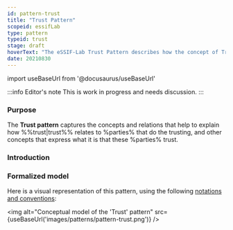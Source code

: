```yaml
---
id: pattern-trust
title: "Trust Pattern"
scopeid: essifLab
type: pattern
typeid: trust
stage: draft
hoverText: "The eSSIF-Lab Trust Pattern describes how the concept of Trust relates to Parties that do the trusting, and other concepts that express what it is that these Parties trust."
date: 20210830
---
```


import useBaseUrl from '@docusaurus/useBaseUrl'

:::info Editor's note
This is work in progress and needs discussion.
:::

### Purpose
The **Trust pattern** captures the concepts and relations that help to explain how %%trust|trust%% relates to %parties% that do the trusting, and other concepts that express what it is that these %parties% trust.

### Introduction


### Formalized model
Here is a visual representation of this pattern, using the following [notations and conventions](../notations-and-conventions#pattern-diagram-notations):

<img
  alt="Conceptual model of the 'Trust' pattern"
  src={useBaseUrl('images/patterns/pattern-trust.png')}
/>
